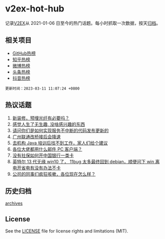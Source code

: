 # v2ex-hot-hub

 记录[V2EX](https://www.v2ex.com/)从 2021-01-06 日至今的热门话题。每小时抓取一次数据，按天[归档](archives)。
 
 ## 相关项目

- [GitHub热榜](https://github.com/lonnyzhang423/github-hot-hub)
- [知乎热榜](https://github.com/lonnyzhang423/zhihu-hot-hub)
- [微博热榜](https://github.com/lonnyzhang423/weibo-hot-hub)
- [头条热榜](https://github.com/lonnyzhang423/toutiao-hot-hub)
- [抖音热榜](https://github.com/lonnyzhang423/douyin-hot-hub)


 `更新时间：2023-03-11 11:07:24 +0800`

## 热议话题

1. [新装修，预埋光纤有必要吗？](https://www.v2ex.com/t/922897)
1. [感觉人生了无生趣, 没啥感兴趣的东西](https://www.v2ex.com/t/922857)
1. [请问你们是如何实现服务不中断的代码发布更新的](https://www.v2ex.com/t/922911)
1. [广州联通改桥接后会降速](https://www.v2ex.com/t/922995)
1. [去机构 Java 培训后找不到工作，家人们给个建议](https://www.v2ex.com/t/922868)
1. [各位大佬都用什么邮件 PC 客户端？](https://www.v2ex.com/t/922874)
1. [没有社保如何开中国银行一类卡](https://www.v2ex.com/t/923021)
1. [英特尔 13 代无缘 win10 了， 11bug 太多最终回到 debian，顺便问下 win 离电开省电有没有办法不卡](https://www.v2ex.com/t/923042)
1. [公司的同事们疯狂咳嗽，各位现在怎么样？](https://www.v2ex.com/t/922932)

## 历史归档

[archives](archives)

## License

See the [LICENSE](LICENSE) file for license rights and limitations (MIT).
